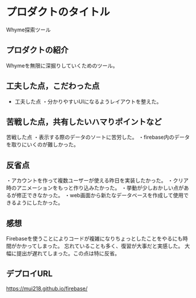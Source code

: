 # プロダクトのタイトル
Whyme探索ツール

## プロダクトの紹介

Whymeを無限に深掘りしていくためのツール。

## 工夫した点，こだわった点
- 工夫した点
 ・分かりやすいUIになるようレイアウトを整えた。

## 苦戦した点，共有したいハマりポイントなど
  苦戦した点
  ・表示する際のデータのソートに苦労した。
  ・firebase内のデータを取りにいくのが難しかった。

## 反省点
・アカウントを作って複数ユーザーが使える昨日を実装したかった。
・クリア時のアニメーションをもっと作り込みたかった。
・挙動が少しおかしい点があるが修正できなかった。
・web画面から新たなデータベースを作成して使用できるようにしたかった。

## 感想
  Firebaseを使うことによりコードが複雑になりちょっとしたことをやるにも時間がかかってしまった。
  忘れていることも多く、復習が大事だと実感した。
  大幅に提出が遅れてしまった。この点は特に反省。

## デプロイURL
 https://mui218.github.io/firebase/
